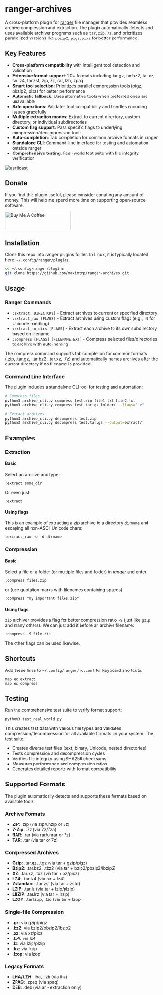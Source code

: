 # ranger-archives

A cross-platform plugin for [ranger](https://ranger.github.io) file manager that provides seamless archive compression and extraction. The plugin automatically detects and uses available archiver programs such as `tar`, `zip`, `7z`, and prioritizes parallelized versions like `pbzip2`, `pigz`, `pixz` for better performance.

## Key Features

- **Cross-platform compatibility** with intelligent tool detection and validation
- **Extensive format support**: 20+ formats including tar.gz, tar.bz2, tar.xz, tar.lz4, tar.zst, zip, 7z, rar, lzh, zpaq
- **Smart tool selection**: Prioritizes parallel compression tools (pigz, pbzip2, pixz) for better performance
- **Automatic fallback**: Uses alternative tools when preferred ones are unavailable
- **Safe operations**: Validates tool compatibility and handles encoding issues gracefully
- **Multiple extraction modes**: Extract to current directory, custom directory, or individual subdirectories
- **Custom flag support**: Pass specific flags to underlying compression/decompression tools
- **Auto-completion**: Tab completion for common archive formats in ranger
- **Standalone CLI**: Command-line interface for testing and automation outside ranger
- **Comprehensive testing**: Real-world test suite with file integrity verification

[![asciicast](https://asciinema.org/a/ii764wsN8rWZfMCwVlnJAWcPM.svg)](https://asciinema.org/a/ii764wsN8rWZfMCwVlnJAWcPM)

## Donate

If you find this plugin useful, please consider donating any amount of money. This will help me spend more time on supporting open-source software.

<a href="https://www.buymeacoffee.com/maximtrp" target="_blank"><img src="https://cdn.buymeacoffee.com/buttons/v2/default-yellow.png" alt="Buy Me A Coffee" style="height: 60px !important;width: 217px !important;" ></a>

## Installation

Clone this repo into ranger plugins folder. In Linux, it is typically located here: `~/.config/ranger/plugins`.

```bash
cd ~/.config/ranger/plugins
git clone https://github.com/maximtrp/ranger-archives.git
```

## Usage

### Ranger Commands

* `:extract [DIRECTORY]` - Extract archives to current or specified directory
* `:extract_raw [FLAGS]` - Extract archives using custom flags (e.g., `-U` for Unicode handling)
* `:extract_to_dirs [FLAGS]` - Extract each archive to its own subdirectory based on filename
* `:compress [FLAGS] [FILENAME.EXT]` - Compress selected files/directories to archive with auto-naming

The compress command supports tab completion for common formats (.zip, .tar.gz, .tar.bz2, .tar.xz, .7z) and automatically names archives after the current directory if no filename is provided.

### Command Line Interface

The plugin includes a standalone CLI tool for testing and automation:

```bash
# Compress files
python3 archive_cli.py compress test.zip file1.txt file2.txt
python3 archive_cli.py compress test.tar.gz folder/ --flags="-v"

# Extract archives
python3 archive_cli.py decompress test.zip
python3 archive_cli.py decompress test.tar.gz --output=extract/
```

## Examples

### Extraction

#### Basic

Select an archive and type:

```
:extract some_dir
```

Or even just:

```
:extract
```

#### Using flags

This is an example of extracting a zip archive to a directory `dirname` and escaping all non-ASCII Unicode chars:

```
:extract_raw -U -d dirname
```

### Compression

#### Basic

Select a file or a folder (or multiple files and folder) in *ranger* and enter:

```
:compress files.zip
```

or (use quotation marks with filenames containing spaces)

```
:compress "my important files.zip"
```

#### Using flags 

`zip` archiver provides a flag for better compression ratio `-9` (just like `gzip` and many others).
We can just add it before an archive filename:

```
:compress -9 file.zip
```

The other flags can be used likewise.

## Shortcuts

Add these lines to `~/.config/ranger/rc.conf` for keyboard shortcuts:

```
map ex extract
map ec compress
```

## Testing

Run the comprehensive test suite to verify format support:

```bash
python3 test_real_world.py
```

This creates test data with various file types and validates compression/decompression for all available formats on your system. The test suite:

- Creates diverse test files (text, binary, Unicode, nested directories)
- Tests compression and decompression cycles
- Verifies file integrity using SHA256 checksums
- Measures performance and compression ratios
- Generates detailed reports with format compatibility

## Supported Formats

The plugin automatically detects and supports these formats based on available tools:

### Archive Formats
- **ZIP**: .zip (via zip/unzip or 7z)
- **7-Zip**: .7z (via 7z/7za)
- **RAR**: .rar (via rar/unrar or 7z)
- **TAR**: .tar (via tar or 7z)

### Compressed Archives
- **Gzip**: .tar.gz, .tgz (via tar + gzip/pigz)
- **Bzip2**: .tar.bz2, .tbz2 (via tar + bzip2/pbzip2/lbzip2)
- **XZ**: .tar.xz, .txz (via tar + xz/pixz)
- **LZ4**: .tar.lz4 (via tar + lz4)
- **Zstandard**: .tar.zst (via tar + zstd)
- **LZIP**: .tar.lz (via tar + lzip/plzip)
- **LRZIP**: .tar.lrz (via tar + lrzip)
- **LZOP**: .tar.lzop, .tzo (via tar + lzop)

### Single-file Compression
- **.gz**: via gzip/pigz
- **.bz2**: via bzip2/pbzip2/lbzip2
- **.xz**: via xz/pixz
- **.lz4**: via lz4
- **.lz**: via lzip/plzip
- **.lrz**: via lrzip
- **.lzop**: via lzop

### Legacy Formats
- **LHA/LZH**: .lha, .lzh (via lha)
- **ZPAQ**: .zpaq (via zpaq)
- **DEB**: .deb (via ar - extraction only)
